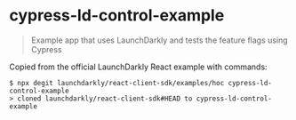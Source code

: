 # cypress-ld-control-example
> Example app that uses LaunchDarkly and tests the feature flags using Cypress

Copied from the official LaunchDarkly React example with commands:

```
$ npx degit launchdarkly/react-client-sdk/examples/hoc cypress-ld-control-example
> cloned launchdarkly/react-client-sdk#HEAD to cypress-ld-control-example
```
